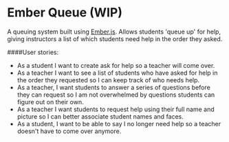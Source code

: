 Ember Queue (WIP)
=================

A queuing system built using [Ember.js](http://www.emberjs.com). Allows students
'queue up' for help, giving instructors a list of which students need help in
the order they asked.

####User stories:
- As a student I want to create ask for help so a teacher will come over.
- As a teacher I want to see a list of students who have asked for help in the
order they requested so I can keep track of who needs help.
- As a teacher, I want students to answer a series of questions before they can
request so I am not overwhelmed by questions students can figure out on their
own.
- As a teacher I want students to request help using their full name and picture
so I can better associate student names and faces.
- As a student, I want to be able to say I no longer need help so a teacher
doesn't have to come over anymore.
